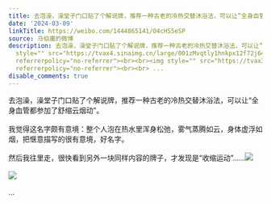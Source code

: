 ```yaml
---
title: 去泡澡，澡堂子门口贴了个解说牌，推荐一种古老的冷热交替沐浴法，可以让“全身血管都参加了舒缩云烟动”。 我觉得这名字颇有意境：整个人泡在热水里浑身松弛，...
date: '2024-03-09'
linkTitle: https://weibo.com/1444865141/O4cHS5eSP
source: 马伯庸的微博
description: 去泡澡，澡堂子门口贴了个解说牌，推荐一种古老的冷热交替沐浴法，可以让“全身血管都参加了舒缩云烟动”。 <br><br>我觉得这名字颇有意境：整个人泡在热水里浑身松弛，雾气蒸腾如云，身体虚浮如烟，把惬意描写的很有意境，好名字。<br><br>然后我往里走，很快看到另外一块同样内容的牌子，才发现是“收缩运动”……<img
  style="" src="https://tvax4.sinaimg.cn/large/001zMvqtly1hnkpx12f72j64el1c6npd02.jpg"
  referrerpolicy="no-referrer"><br><br><img style="" src="https://tvax3.sinaimg.cn/large/001zMvqtly1hnkq4hryfmj64df1wn7wh02.jpg"
  referrerpolicy="no-referrer"><br><br> ...
disable_comments: true
---
```

去泡澡，澡堂子门口贴了个解说牌，推荐一种古老的冷热交替沐浴法，可以让“全身血管都参加了舒缩云烟动”。 <br><br>我觉得这名字颇有意境：整个人泡在热水里浑身松弛，雾气蒸腾如云，身体虚浮如烟，把惬意描写的很有意境，好名字。<br><br>然后我往里走，很快看到另外一块同样内容的牌子，才发现是“收缩运动”……<img style="" src="https://tvax4.sinaimg.cn/large/001zMvqtly1hnkpx12f72j64el1c6npd02.jpg" referrerpolicy="no-referrer"><br><br><img style="" src="https://tvax3.sinaimg.cn/large/001zMvqtly1hnkq4hryfmj64df1wn7wh02.jpg" referrerpolicy="no-referrer"><br><br> ...